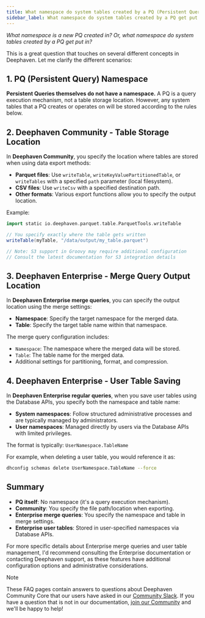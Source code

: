```yaml
---
title: What namespace do system tables created by a PQ (Persistent Query) get put in?
sidebar_label: What namespace do system tables created by a PQ get put in?
---
```


<em>What namespace is a new PQ created in? Or, what namespace do system tables created by a PQ get put in?</em>

<p></p>

This is a great question that touches on several different concepts in Deephaven. Let me clarify the different scenarios:

## 1. PQ (Persistent Query) Namespace

**Persistent Queries themselves do not have a namespace.** A PQ is a query execution mechanism, not a table storage location. However, any system tables that a PQ creates or operates on will be stored according to the rules below.

## 2. Deephaven Community - Table Storage Location

In **Deephaven Community**, you specify the location where tables are stored when using data export methods:

- **Parquet files**: Use `writeTable`, `writeKeyValuePartitionedTable`, or `writeTables` with a specified `path` parameter (local filesystem).
- **CSV files**: Use `writeCsv` with a specified destination path.
- **Other formats**: Various export functions allow you to specify the output location.

Example:

```groovy syntax
import static io.deephaven.parquet.table.ParquetTools.writeTable

// You specify exactly where the table gets written
writeTable(myTable, "/data/output/my_table.parquet")

// Note: S3 support in Groovy may require additional configuration
// Consult the latest documentation for S3 integration details
```

## 3. Deephaven Enterprise - Merge Query Output Location

In **Deephaven Enterprise merge queries**, you can specify the output location using the merge settings:

- **Namespace**: Specify the target namespace for the merged data.
- **Table**: Specify the target table name within that namespace.

The merge query configuration includes:

- `Namespace`: The namespace where the merged data will be stored.
- `Table`: The table name for the merged data.
- Additional settings for partitioning, format, and compression.

## 4. Deephaven Enterprise - User Table Saving

In **Deephaven Enterprise regular queries**, when you save user tables using the Database APIs, you specify both the namespace and table name:

- **System namespaces**: Follow structured administrative processes and are typically managed by administrators.
- **User namespaces**: Managed directly by users via the Database APIs with limited privileges.

The format is typically: `UserNamespace.TableName`

For example, when deleting a user table, you would reference it as:

```bash
dhconfig schemas delete UserNamespace.TableName --force
```

## Summary

- **PQ itself**: No namespace (it's a query execution mechanism).
- **Community**: You specify the file path/location when exporting.
- **Enterprise merge queries**: You specify the namespace and table in merge settings.
- **Enterprise user tables**: Stored in user-specified namespaces via Database APIs.

For more specific details about Enterprise merge queries and user table management, I'd recommend consulting the Enterprise documentation or contacting Deephaven support, as these features have additional configuration options and administrative considerations.

> [!NOTE]
> These FAQ pages contain answers to questions about Deephaven Community Core that our users have asked in our [Community Slack](/slack). If you have a question that is not in our documentation, [join our Community](/slack) and we'll be happy to help!
